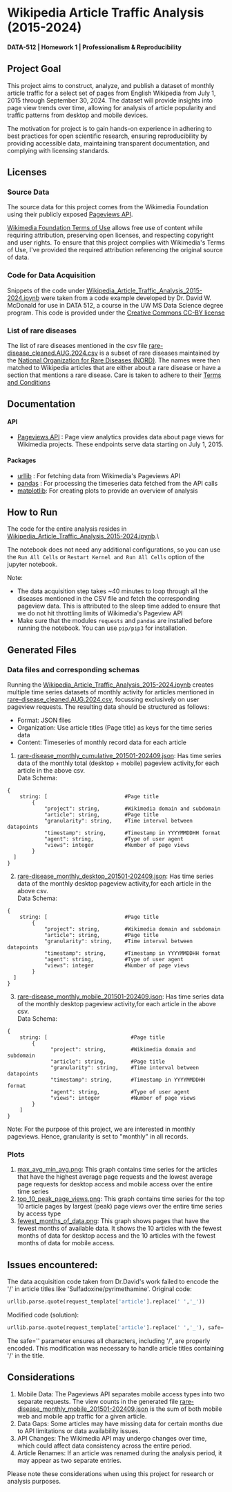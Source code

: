 # Wikipedia Article Traffic Analysis (2015-2024)
#### DATA-512 | Homework 1 | Professionalism & Reproducibility

## Project Goal
This project aims to construct, analyze, and publish a dataset of monthly article traffic for a select set of pages from English Wikipedia from July 1, 2015 through September 30, 2024. The dataset will provide insights into page view trends over time, allowing for analysis of article popularity and traffic patterns from desktop and mobile devices.

The motivation for project is to gain hands-on experience in adhering to best practices for open scientific research, ensuring reproducibility by providing accessible data, maintaining transparent documentation, and complying with licensing standards.

## Licenses

### Source Data
The source data for this project comes from the Wikimedia Foundation using their publicly exposed [Pageviews API](https://doc.wikimedia.org/generated-data-platform/aqs/analytics-api/reference/page-views.html). 

[Wikimedia Foundation Terms of Use](https://foundation.wikimedia.org/wiki/Policy:Terms_of_Use) allows free use of content while requiring attribution, preserving open licenses, and respecting copyright and user rights.
To ensure that this project complies with Wikimedia's Terms of Use, I've provided the required attribution referencing the original source of data.

### Code for Data Acquisition

Snippets of the code under [Wikipedia_Article_Traffic_Analysis_2015-2024.ipynb](Wikipedia_Article_Traffic_Analysis_2015-2024.ipynb) were taken from a code example developed by Dr. David W. McDonald for use in DATA 512, a course in the UW MS Data Science degree program. This code is provided under the [Creative Commons CC-BY license](https://creativecommons.org/licenses/by/4.0/)

### List of rare diseases

The list of rare diseases mentioned in the csv file [rare-disease_cleaned.AUG.2024.csv](rare-disease_cleaned.AUG.2024.csv) is a subset of rare diseases maintained by the [National Organization for Rare Diseases (NORD)](https://rarediseases.org). The names were then matched to Wikipedia articles that are either about a rare disease or have a section that mentions a rare disease.
Care is taken to adhere to their [Terms and Conditions](https://rarediseases.org/terms-conditions/)

## Documentation

#### API
* [Pageviews API](https://doc.wikimedia.org/generated-data-platform/aqs/analytics-api/reference/page-views.html) : Page view analytics provides data about page views for Wikimedia projects. These endpoints serve data starting on July 1, 2015. 

#### Packages
* [urllib](https://docs.python.org/3/library/urllib.request.html) : For fetching data from Wikimedia's Pageviews API
* [pandas](https://pandas.pydata.org/docs/reference/index.html) : For processing the timeseries data fetched from the API calls
* [matplotlib](https://matplotlib.org/stable/api/index.html): For creating plots to provide an overview of analysis

## How to Run

The code for the entire analysis resides in [Wikipedia_Article_Traffic_Analysis_2015-2024.ipynb](Wikipedia_Article_Traffic_Analysis_2015-2024.ipynb).\

The notebook does not need any additional configurations, so you can use the `Run All Cells` or `Restart Kernel and Run All Cells`  option of the jupyter notebook.

Note:
- The data acquisition step takes ~40 minutes to loop through all the diseases mentioned in the CSV file and fetch the corresponding pageview data. This is attributed to the sleep time added to ensure that we do not hit throttling limits of Wikimedia's Pageview API
- Make sure that the modules `requests` and `pandas` are installed before running the notebook. You can use `pip/pip3` for installation.
## Generated Files

### Data files and corresponding schemas
Running the [Wikipedia_Article_Traffic_Analysis_2015-2024.ipynb](Wikipedia_Article_Traffic_Analysis_2015-2024.ipynb) creates multiple time series datasets of monthly activity for articles mentioned in [rare-disease_cleaned.AUG.2024.csv](rare-disease_cleaned.AUG.2024.csv), focussing exclusively on user pageview requests.
The resulting data should be structured as follows:
* Format: JSON files
* Organization: Use article titles (Page title) as keys for the time series data
* Content: Timeseries of monthly record data for each article

1. [rare-disease_monthly_cumulative_201501-202409.json](generated_files%2Frare-disease_monthly_cumulative_201501-202409.json): Has time series data of the monthly total (desktop + mobile) pageview activity,for each article in the above csv. \
Data Schema: 
```Text
{   
    string: [                         #Page title
        {       
            "project": string,        #Wikimedia domain and subdomain
            "article": string,        #Page title
            "granularity": string,    #Time interval between datapoints
            "timestamp": string,      #Timestamp in YYYYMMDDHH format
            "agent": string,          #Type of user agent
            "views": integer          #Number of page views
        }   
  ] 
}
```
2. [rare-disease_monthly_desktop_201501-202409.json](generated_files%2Frare-disease_monthly_desktop_201501-202409.json): Has time series data of the monthly desktop pageview activity,for each article in the above csv.\
   Data Schema:
```Text
{
    string: [                         #Page title
        {       
            "project": string,        #Wikimedia domain and subdomain
            "article": string,        #Page title
            "granularity": string,    #Time interval between datapoints
            "timestamp": string,      #Timestamp in YYYYMMDDHH format
            "agent": string,          #Type of user agent
            "views": integer          #Number of page views
        }   
  ] 
}
```
3. [rare-disease_monthly_mobile_201501-202409.json](generated_files%2Frare-disease_monthly_mobile_201501-202409.json): Has time series data of the monthly desktop pageview activity,for each article in the above csv.\
   Data Schema:
```Text
{
    string: [                           #Page title
        {
              "project": string,        #Wikimedia domain and subdomain
              "article": string,        #Page title
              "granularity": string,    #Time interval between datapoints
              "timestamp": string,      #Timestamp in YYYYMMDDHH format
              "agent": string,          #Type of user agent
              "views": integer          #Number of page views
        }
    ]
}
```
Note: For the purpose of this project, we are interested in monthly pageviews. Hence, granularity is set to "monthly" in all records.

### Plots
1. [max_avg_min_avg.png](generated_plots%2Fmax_avg_min_avg.png): This graph contains time series for the articles that have the highest average page requests and the lowest average page requests for desktop access and mobile access over the entire time series
2. [top_10_peak_page_views.png](generated_plots%2Ftop_10_peak_page_views.png): This graph contains time series for the top 10 article pages by largest (peak) page views over the entire time series by access type
3. [fewest_months_of_data.png](generated_plots%2Ffewest_months_of_data.png): This graph shows pages that have the fewest months of available data. It shows the 10 articles with the fewest months of data for desktop access and the 10 articles with the fewest months of data for mobile access.

## Issues encountered:
 The data acquisition code taken from Dr.David's work failed to encode the '/' in article titles like 'Sulfadoxine/pyrimethamine'. 
 Original code:
``` python
urllib.parse.quote(request_template['article'].replace(' ','_'))
```
Modified code (solution):
```python
urllib.parse.quote(request_template['article'].replace(' ','_'), safe='')
```
The safe='' parameter ensures all characters, including '/', are properly encoded. This modification was necessary to handle article titles containing '/' in the title.

## Considerations
1. Mobile Data: The Pageviews API separates mobile access types into two separate requests. The view counts in the generated file [rare-disease_monthly_mobile_201501-202409.json](generated_files%2Frare-disease_monthly_mobile_201501-202409.json) is the sum of both mobile web and mobile app traffic for a given article.
2. Data Gaps: Some articles may have missing data for certain months due to API limitations or data availability issues.
3. API Changes: The Wikimedia API may undergo changes over time, which could affect data consistency across the entire period.
4. Article Renames: If an article was renamed during the analysis period, it may appear as two separate entries.

Please note these considerations when using this project for research or analysis purposes.